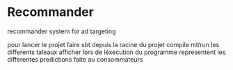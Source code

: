 # Recommander
recommander system for ad targeting



pour lancer le projet faire 
sbt depuis la racine du projet 
compile 
ml/run
les differents taleaux afficher lors de léxecution du programme representent les differentes predictions faite au consommateurs
